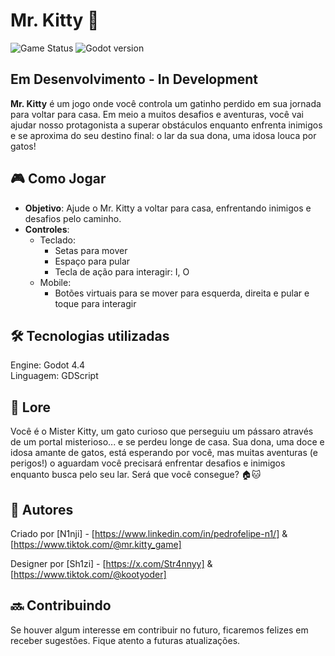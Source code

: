 # Mr. Kitty 🐾

![Game Status](https://img.shields.io/badge/status-active-brightgreen)  ![Godot version](https://img.shields.io/badge/engine-Godot%204.4-blue)

## Em Desenvolvimento - In Development

**Mr. Kitty** é um jogo onde você controla um gatinho perdido em sua jornada para voltar para casa. 
Em meio a muitos desafios e aventuras, você vai ajudar nosso protagonista a superar obstáculos enquanto enfrenta inimigos e se aproxima do seu destino final: o lar da sua dona, uma idosa louca por gatos!

## 🎮 Como Jogar

- **Objetivo**: Ajude o Mr. Kitty a voltar para casa, enfrentando inimigos e desafios pelo caminho.
- **Controles**:
  - Teclado:
    - Setas para mover
    - Espaço para pular
    - Tecla de ação para interagir: I, O
  - Mobile:
    - Botões virtuais para se mover para esquerda, direita e pular e toque para interagir

## 🛠️ Tecnologias utilizadas
Engine: Godot 4.4  
Linguagem: GDScript

## 📝 Lore

Você é o Mister Kitty, um gato curioso que perseguiu um pássaro através de um portal misterioso... e se perdeu longe de casa.
Sua dona, uma doce e idosa amante de gatos, está esperando por você, mas muitas aventuras (e perigos!) o aguardam você precisará enfrentar desafios e inimigos enquanto busca pelo seu lar. Será que você consegue? 🏠🐱

## 📜 Autores

Criado por [N1nji] - [https://www.linkedin.com/in/pedrofelipe-n1/] & [https://www.tiktok.com/@mr.kitty_game]

Designer por [Sh1zi] - [https://x.com/Str4nnyy] & [https://www.tiktok.com/@kootyoder]

## 🔜 Contribuindo

Se houver algum interesse em contribuir no futuro, ficaremos felizes em receber sugestões. Fique atento a futuras atualizações.
